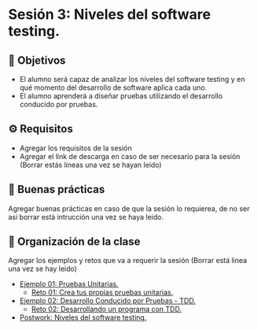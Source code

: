 
# Sesión 3: Niveles del software testing.

## :dart: Objetivos

- El alumno será capaz de analizar los niveles del software testing y en qué momento del desarrollo de software aplica cada uno.
- El alumno aprenderá a diseñar pruebas utilizando el desarrollo conducido por pruebas.

## ⚙ Requisitos

+ Agregar los requisitos de la sesión 
+ Agregar el link de descarga en caso de ser necesario para la sesión (Borrar estás lineas una vez se hayan leido)

## 🎩 Buenas prácticas

Agregar buenas prácticas en caso de que la sesión lo requierea, de no ser así borrar está intrucción una vez se haya leido.

## 📂 Organización de la clase

Agregar los ejemplos y retos que va a requerir la sesión (Borrar está linea una vez se hay leido)

- [Ejemplo 01: Pruebas Unitarias.](./Ejemplo-01/README.md)
    - [Reto 01: Crea tus propias pruebas unitarias.](./Reto-01/README.md)
- [Ejemplo 02: Desarrollo Conducido por Pruebas - TDD.](./Ejemplo-02/README.md)
    - [Reto 02: Desarrollando un programa con TDD.](./Reto-02/README.md)
- [Postwork: Niveles del software testing.](./Postwork/README.md)




